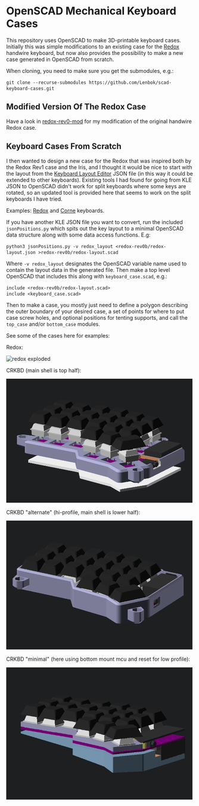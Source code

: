 # OpenSCAD Mechanical Keyboard Cases

This repository uses OpenSCAD to make 3D-printable keyboard
cases. Initially this was simple modifications to an existing case for
the [Redox](https://github.com/mattdibi/redox-keyboard) handwire
keyboard, but now also provides the possibility to make a new case
generated in OpenSCAD from scratch.

When cloning, you need to make sure you get the submodules, e.g.:

    git clone --recurse-submodules https://github.com/Lenbok/scad-keyboard-cases.git


## Modified Version Of The Redox Case

Have a look in [redox-rev0-mod](redox-rev0-mod) for my modification of
the original handwire Redox case.


## Keyboard Cases From Scratch

I then wanted to design a new case for the Redox that was inspired both
by the Redox Rev1 case and the Iris, and I thought it would be nice to
start with the layout from the [Keyboard Layout
Editor](http://www.keyboard-layout-editor.com/) JSON file (in this way
it could be extended to other keyboards). Existing tools I had found for
going from KLE JSON to OpenSCAD didn't work for split keyboards where
some keys are rotated, so an updated tool is provided here that seems to
work on the split keyboards I have tried.

Examples: [Redox](redox-rev0b) and [Corne](crkbd) keyboards.

If you have another KLE JSON file you want to convert, run the included
`jsonPositions.py` which spits out the key layout to a minimal OpenSCAD
data structure along with some data access functions. E.g:

    python3 jsonPositions.py -v redox_layout <redox-rev0b/redox-layout.json >redox-rev0b/redox-layout.scad

Where `-v redox_layout` designates the OpenSCAD variable name used to
contain the layout data in the generated file.  Then make a top level
OpenSCAD that includes this along with `keyboard_case.scad`, e.g.:

    include <redox-rev0b/redox-layout.scad>
    include <keyboard_case.scad>

Then to make a case, you mostly just need to define a polygon describing the
outer boundary of your desired case, a set of points for where to put
case screw holes, and optional positions for tenting supports, and call
the `top_case` and/or `bottom_case` modules. 

See some of the cases here for examples:

Redox:

<img alt="redox exploded" src="images/redox-exploded.png" width="500">

CRKBD (main shell is top half):

<img alt="crkbd" src="images/corne-exploded.png" width="500">

CRKBD "alternate" (hi-profile, main shell is lower half):

<img alt="crkbd alternate" src="images/corne-alt.png" width="500">

CRKBD "minimal" (here using bottom mount mcu and reset for low profile):

<img alt="crkbd minimal" src="images/corne-minimal.png" width="500">
